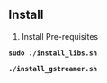 ## Install 

1. Install Pre-requisites <b/>

`sudo ./install_libs.sh ` <b/>

`./install_gstreamer.sh `<b/>


